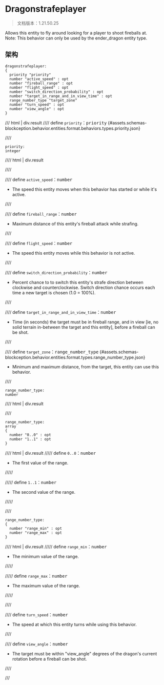 # Dragonstrafeplayer

> 文档版本：1.21.50.25

Allows this entity to fly around looking for a player to shoot fireballs at. Note: This behavior can only be used by the ender_dragon entity type.

## 架构

```mcschema
dragonstrafeplayer:
{
  priority "priority"
  number "active_speed" : opt
  number "fireball_range" : opt
  number "flight_speed" : opt
  number "switch_direction_probability" : opt
  number "target_in_range_and_in_view_time" : opt
  range_number_type "target_zone"
  number "turn_speed" : opt
  number "view_angle" : opt
}

```

/// html | div.result
//// define
`priority`：<samp>priority</samp> {#assets.schemas-blockception.behavior.entities.format.behaviors.types.priority.json}


////

```mcschema
priority:
integer

```

//// html | div.result

////



//// define
`active_speed`：<samp>number</samp>

- The speed this entity moves when this behavior has started or while it's active.


////


//// define
`fireball_range`：<samp>number</samp>

- Maximum distance of this entity's fireball attack while strafing.


////


//// define
`flight_speed`：<samp>number</samp>

- The speed this entity moves while this behavior is not active.


////


//// define
`switch_direction_probability`：<samp>number</samp>

- Percent chance to to switch this entity's strafe direction between clockwise and counterclockwise. Switch direction chance occurs each time a new target is chosen (1.0 = 100%).


////


//// define
`target_in_range_and_in_view_time`：<samp>number</samp>

- Time (in seconds) the target must be in fireball range, and in view [ie, no solid terrain in-between the target and this entity], before a fireball can be shot.


////


//// define
`target_zone`：<samp>range_number_type</samp> {#assets.schemas-blockception.behavior.entities.format.types.range_number_type.json}

- Minimum and maximum distance, from the target, this entity can use this behavior.


////

```mcschema
range_number_type:
number

```

//// html | div.result

////


```mcschema
range_number_type:
array
{
  number "0..0" : opt
  number "1..1" : opt
}

```

//// html | div.result
///// define
`0..0`：<samp>number</samp>

- The first value of the range.


/////


///// define
`1..1`：<samp>number</samp>

- The second value of the range.


/////


////


```mcschema
range_number_type:
{
  number "range_min" : opt
  number "range_max" : opt
}

```

//// html | div.result
///// define
`range_min`：<samp>number</samp>

- The minimum value of the range.


/////


///// define
`range_max`：<samp>number</samp>

- The maximum value of the range.


/////


////




//// define
`turn_speed`：<samp>number</samp>

- The speed at which this entity turns while using this behavior.


////


//// define
`view_angle`：<samp>number</samp>

- The target must be within "view_angle" degrees of the dragon's current rotation before a fireball can be shot.


////


///

